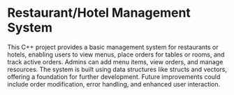 # Restaurant/Hotel Management System

This C++ project provides a basic management system for restaurants or hotels, enabling users to view menus, place orders for tables or rooms, and track active orders. Admins can add menu items, view orders, and manage resources. The system is built using data structures like structs and vectors, offering a foundation for further development. Future improvements could include order modification, error handling, and enhanced user interaction.
